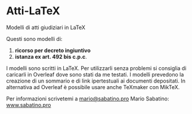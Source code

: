 # Atti-LaTeX
Modelli di atti giudiziari in LaTeX

Questi sono modelli di:
1. **ricorso per decreto ingiuntivo**
2. **istanza ex art. 492 bis c.p.c**.

I modelli sono scritti in LaTeX. Per utilizzarli senza problemi si consiglia di caricarli
in Overleaf dove sono stati da me testati. I modelli prevedono la creazione di un sommario e di link ipertestuali ai documenti depositati.
In alternativa ad Overleaf è possibile usare anche TeXmaker con MikTeX. 

Per informazioni scrivetemi a mario@sabatino.pro
Mario Sabatino: www.sabatino.pro
